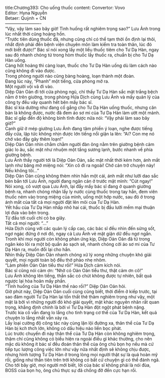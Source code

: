 title:Chương393: Cho uống thuốc
content:
Convertor: Vovo<br>Editor: Hyna Nguyễn<br>Betaer: Quỳnh + CN<br>————————-<br>“Vậy, vậy làm sao bây giờ! Tình huống rất nghiêm trọng sao?” Lưu Ảnh trong lúc nhất thời cũng hoảng hồn.<br>“Trước tiên dùng thuốc đã, nhưng cũng chỉ có thể tạm thời ổn định lại thôi, nhất định phải đến bệnh viện chuyên môn làm kiểm tra toàn thân, lúc đó mới biết được!” Bác sĩ nói xong lấy một liều thuốc tiêm cho Tư Dạ Hàn, ngay sau đó nhanh chóng từ trong hòm thuốc lấy thuốc ra, chuẩn bị cho Tư Dạ Hàn uống.<br>Càng hốt hoảng thì càng loạn, thuốc cho Tư Dạ Hàn uống dù làm cách nào cũng không đi vào được.<br>Trong phòng người nào cũng bàng hoàng, loạn thành một đoàn.<br>Đang lúc này, “Phanh” một tiếng, cửa phòng mở ra.<br>Một người vội vã đi vào.<br>Diệp Oản Oản đi tới cửa phòng ngủ, chỉ thấy Tư Dạ Hàn sắc mặt trắng bệch nằm ở trên giường, trong phòng Hứa Dịch cùng Lưu Ảnh và mấy quản lý của công ty đều vây quanh hết bên mấy bác sĩ.<br>Bác sĩ kia dường như đang cố gắng cho Tư Dạ Hàn uống thuốc, nhưng căn bản là không được, nước đã đem áo sơ mi của Tư Dạ Hàn làm ướt một mảnh.<br>Bác sĩ gấp đến độ không bình tĩnh được nữa nói: “Vậy phải làm sao bây giờ?”<br>Canh giữ ở mép giường Lưu Ảnh đang tâm phiền ý loạn, nghe được tiếng đẩy cửa, lập tức không nhịn được lớn tiếng nổi giận la lên: “Ai? Con mẹ nó chớ vào đây gây thêm loạn!”<br>Diệp Oản Oản nhìn chằm chằm người đàn ông nằm trên giường bệnh cảm giác lo âu, sắc mặt như nhuộm một tầng sương lạnh, bước nhanh về phía giường bệnh.<br>Lưu Ảnh thấy người tới là Diệp Oản Oản, sắc mặt nhất thời kém hơn, ánh mắt lạnh như băng mở miệng nói: “Xin cô đi ra ngoài! Chớ cản trở chuyện này! Nếu không tôi…”<br>Diệp Oản Oản cũng không thèm nhìn hắn một cái, ánh mắt như lưỡi dao sắc bén bắn tới Lưu Ảnh, người đang ngăn cản ở trước mặt mình: “Cút ngay!”<br>Nói xong, cô vượt qua Lưu Ảnh, lại đẩy mấy bác sĩ đang ở quanh giường bệnh ra, nhanh chóng nhận lấy ly nước cùng thuốc trong tay hắn, đem viên thuốc ném vào trong miệng của mình, uống một hớp nước, sau đó ở trong ánh mắt của tất cả mọi người đặt lên môi của Tư Dạ Hàn.<br>Yết hầu của Tư Dạ Hàn nhấp nhô hai cái, thuốc bị đầu lưỡi mềm mại thuận lợi đưa vào bên trong.<br>Từ đầu tới cuối chỉ có ba giây.<br>Tất cả mọi người: “…”<br>Hứa Dịch cùng với các quản lý cấp cao, các bác sĩ đều nhìn đến sửng sốt, ngơ ngác đứng ở nơi đó, ngay cả Lưu Ảnh vẻ mặt giận dữ đều ngơ ngẩn.<br>Tronh khi mọi người còn không phản ứng kịp, Diệp Oản Oản đã từ trong ngăn kéo lôi ra một bộ quần áo sạch sẽ, nhanh chóng cởi áo sơ mi của Tư Dạ Hàn ra, muốn đổi lại cho hắn.<br>Nhìn thấy Diệp Oản Oản nhanh chóng xử lý xong những chuyện khó giải quyết, mọi người toàn bộ đều thở phào nhẹ nhõm.<br>“Làm phiền Oản Oản tiểu thư rồi!” Hứa Dịch cảm kích nói.<br>Bác sĩ cũng nói cảm ơn: “Nhờ có Oản Oản tiểu thư, thật cảm ơn cô!”<br>Lưu Ảnh không lên tiếng, thần sắc có chút không được tự nhiên, bất quá ngược lại hòa hoãn mấy phần.<br>“Tình huống của Tư Dạ Hàn thế nào rồi?” Diệp Oản Oản hỏi.<br>Giờ phút này, Diệp Oản Oản cuối cùng cũng biết, thời điểm ở kiếp trước, tại sao đám người Tư Dạ Hàn lại tổn thất thê thảm nghiêm trọng như vậy, một mặt là bởi vì những người đó khó giải quyết, mặt khác nguyên nhân rất quan trọng, khẳng định chính là bởi vì Tư Dạ Hàn đột ngột phát bệnh nặng.<br>Trước kia cô vẫn đang lo lắng cho tình trạng cơ thể của Tư Dạ Hàn, kết quả chuyện lo lắng nhất vẫn xảy ra.<br>Lấy loại cường độ công tác này cùng lặn lội đường xa, thân thể của Tư Dạ Hàn bị k*ch th*ch lớn, không có dấu hiệu nào liền bọc phát.<br>Lúc trước chuyến đi này thân thể của Tư Dạ Hàn còn không nghiêm trọng, thậm chí cũng không có biểu hiện ra ngoài điều gì khác thường, cho nên mặc dù không ít bác sĩ đều đoán thân thể của ông chủ bọn họ nếu mà cứ tiếp tục lượng công việc lớn như vậy nữa nhất định sẽ không chịu được, nhưng hình tượng Tư Dạ Hàn ở trong lòng mọi người thật sự là quá hoàn mỹ rồi, giống như thần tiên trên trời không có bất cứ chuyện gì có thể đánh ngã.<br>Cho tới bây giờ, mọi người mới biết, lời của bác sĩ không phải là nói đùa, BOSS của bọn họ, ông chủ thực sự đã chống đỡ đến cực hạn rồi.